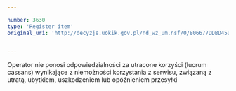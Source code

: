 ```yaml
---

number: 3630
type: 'Register item'
original_uri: 'http://decyzje.uokik.gov.pl/nd_wz_um.nsf/0/806677DDBD45D856C1257A61002F3E6D?OpenDocument'


---
```


Operator nie ponosi odpowiedzialności za utracone korzyści (lucrum cassans) wynikające z niemożności korzystania z serwisu, związaną z utratą, ubytkiem, uszkodzeniem lub opóźnieniem przesyłki
